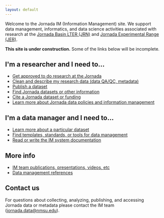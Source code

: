 ```yaml
---
layout: default
---
```


Welcome to the Jornada IM (Information Management) site. We support data management, informatics, and data science activities associated with research at the [Jornada Basin LTER (JRN)](https://lter.jornada.nmsu.edu) and [Jornada Experimental Range (JER)](https://jornada.nmsu.edu).

**This site is under construction.** Some of the links below will be incomplete.

## I'm a researcher and I need to...

* [Get approved to do research at the Jornada](researcher_info.md#research-approval)
* [Clean and describe my research data (data QA/QC, metadata)](researcher_info.md#cleaning-and-describing-data)
* [Publish a dataset](researcher_info.md#publishing-datasets)
* [Find Jornada datasets or other information](researcher_info.md#jornada-data-discovery)
* [Cite a Jornada dataset or funding](researcher_info.md#citing-the-jornada)
* [Learn more about Jornada data policies and information management](researcher_info.md#jornada-data-management)

## I'm a data manager and I need to...

* [Learn more about a particular dataset](im_info.md#dataset-tracking)
* [Find templates, standards, or tools for data management](im_info.md#data-management-resources)
* [Read or write the IM system documentation](https://jornada-im.github.io/documentation)

## More info

* [IM team publications, presentations, videos, etc](im_pubs.md)
* [Data management references](refs_and_links.md)

## Contact us

For questions about collecting, analyzing, publishing, and accessing Jornada data or metadata please contact the IM team (<jornada.data@nmsu.edu>).


